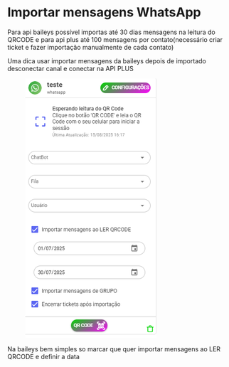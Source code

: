 # Importar mensagens WhatsApp

Para api baileys possível importas até 30 dias mensagens na leitura do QRCODE e para api plus até 100 mensagens por contato(necessário criar ticket e fazer importação manualmente de cada contato)

Uma dica usar importar mensagens da baileys depois de importado desconectar canal e conectar na API PLUS

<figure><img src="../../.gitbook/assets/image (2) (1) (1) (1).png" alt=""><figcaption></figcaption></figure>

Na baileys bem simples so marcar que quer importar mensagens ao LER QRCODE e definir a data
